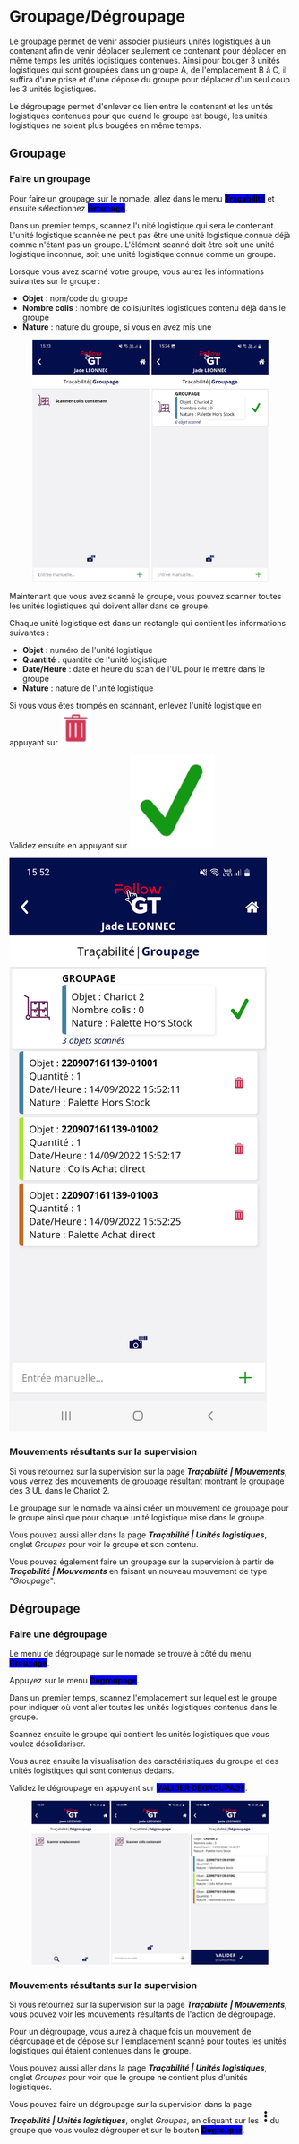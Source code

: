 # Groupage/Dégroupage

Le groupage permet de venir associer plusieurs unités logistiques à un contenant afin de venir déplacer seulement ce contenant pour déplacer en même temps les unités logistiques contenues. Ainsi pour bouger 3 unités logistiques qui sont groupées dans un groupe A, de l'emplacement B à C, il suffira d'une prise et d'une dépose du groupe pour déplacer d'un seul coup les 3 unités logistiques.

Le dégroupage permet d'enlever ce lien entre le contenant et les unités logistiques contenues pour que quand le groupe est bougé, les unités logistiques ne soient plus bougées en même temps.&#x20;

## Groupage

### Faire un groupage

Pour faire un groupage sur le nomade, allez dans le menu <mark style="background-color:blue;">**Traçabilité**</mark> et ensuite sélectionnez <mark style="background-color:blue;">**Groupage**</mark>.

Dans un premier temps, scannez l'unité logistique qui sera le contenant. L'unité logistique scannée ne peut pas être une unité logistique connue déjà comme n'étant pas un groupe. L'élément scanné doit être soit une unité logistique inconnue, soit une unité logistique connue comme un groupe.&#x20;

Lorsque vous avez scanné votre groupe, vous aurez les informations suivantes sur le groupe :&#x20;

* **Objet** : nom/code du groupe
* **Nombre colis** : nombre de colis/unités logistiques contenu déjà dans le groupe
* **Nature** : nature du groupe, si vous en avez mis une

<figure><img src="../../../.gitbook/assets/image (53).png" alt=""><figcaption></figcaption></figure>

Maintenant que vous avez scanné le groupe, vous pouvez scanner toutes les unités logistiques qui doivent aller dans ce groupe.&#x20;

Chaque unité logistique est dans un rectangle qui contient les informations suivantes :&#x20;

* **Objet** : numéro de l'unité logistique
* **Quantité** : quantité de l'unité logistique
* **Date/Heure** : date et heure du scan de l'UL pour le mettre dans le groupe
* **Nature** : nature de l'unité logistique

Si vous vous êtes trompés en scannant, enlevez l'unité logistique en appuyant sur <img src="../../../.gitbook/assets/image (50).png" alt="" data-size="line">

Validez ensuite en appuyant sur <img src="../../../.gitbook/assets/image (39).png" alt="" data-size="line">

![](<../../../.gitbook/assets/Screenshot_20220914-155240_Follow GT.jpg>)

### Mouvements résultants sur la supervision

Si vous retournez sur la supervision sur la page _**Traçabilité | Mouvements**_, vous verrez des mouvements de groupage résultant montrant le groupage des 3 UL dans le Chariot 2.&#x20;

Le groupage sur le nomade va ainsi créer un mouvement de groupage pour le groupe ainsi que pour chaque unité logistique mise dans le groupe.&#x20;

Vous pouvez aussi aller dans la page _**Traçabilité | Unités logistiques**_, onglet _Groupes_ pour voir le groupe et son contenu.&#x20;

Vous pouvez également faire un groupage sur la supervision à partir de _**Traçabilité | Mouvements**_ en faisant un nouveau mouvement de type "_Groupage_".

## Dégroupage

### Faire une dégroupage

Le menu de dégroupage sur le nomade se trouve à côté du menu <mark style="background-color:blue;">**Groupage**</mark>.

Appuyez sur le menu <mark style="background-color:blue;">**Dégroupage**</mark>.

Dans un premier temps, scannez l'emplacement sur lequel est le groupe pour indiquer où vont aller toutes les unités logistiques contenus dans le groupe.&#x20;

Scannez ensuite le groupe qui contient les unités logistiques que vous voulez désolidariser.

Vous aurez ensuite la visualisation des caractéristiques du groupe et des unités logistiques qui sont contenus dedans.&#x20;

Validez le dégroupage en appuyant sur <mark style="background-color:blue;">**VALIDER DEGROUPAGE**</mark>.&#x20;

<figure><img src="../../../.gitbook/assets/degroupage.PNG" alt=""><figcaption></figcaption></figure>

### Mouvements résultants sur la supervision

Si vous retournez sur la supervision sur la page _**Traçabilité | Mouvements**_, vous pouvez voir les mouvements résultants de l'action de dégroupage.&#x20;

Pour un dégroupage, vous aurez à chaque fois un mouvement de dégroupage et de dépose sur l'emplacement scanné pour toutes les unités logistiques qui étaient contenues dans le groupe.&#x20;

Vous pouvez aussi aller dans la page _**Traçabilité | Unités logistiques**_, onglet _Groupes_ pour voir que le groupe ne contient plus d'unités logistiques.&#x20;

Vous pouvez faire un dégroupage sur la supervision dans la page _**Traçabilité | Unités logistiques**_, onglet _Groupes_, en cliquant sur les <img src="../../../.gitbook/assets/Capture d’écran 2023-02-06 à 12.07.16.png" alt="" data-size="line">du groupe que vous voulez dégrouper et sur le bouton <mark style="background-color:blue;">**Dégrouper**</mark>.&#x20;
